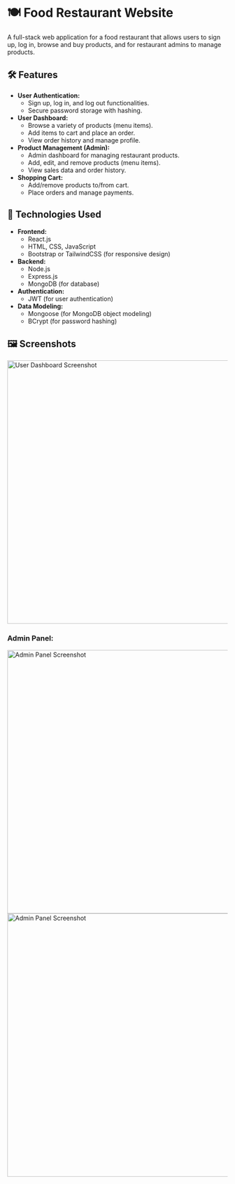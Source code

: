 <h1>🍽️ Food Restaurant Website</h1>
<p>A full-stack web application for a food restaurant that allows users to sign up, log in, browse and buy products, and for restaurant admins to manage products.</p>

<h2>🛠️ Features</h2>
<ul>
    <li><strong>User Authentication:</strong>
        <ul>
            <li>Sign up, log in, and log out functionalities.</li>
            <li>Secure password storage with hashing.</li>
        </ul>
    </li>
    <li><strong>User Dashboard:</strong>
        <ul>
            <li>Browse a variety of products (menu items).</li>
            <li>Add items to cart and place an order.</li>
            <li>View order history and manage profile.</li>
        </ul>
    </li>
    <li><strong>Product Management (Admin):</strong>
        <ul>
            <li>Admin dashboard for managing restaurant products.</li>
            <li>Add, edit, and remove products (menu items).</li>
            <li>View sales data and order history.</li>
        </ul>
    </li>
    <li><strong>Shopping Cart:</strong>
        <ul>
            <li>Add/remove products to/from cart.</li>
            <li>Place orders and manage payments.</li>
        </ul>
    </li>
</ul>

<h2>🚀 Technologies Used</h2>
<ul>
    <li><strong>Frontend:</strong>
        <ul>
            <li>React.js</li>
            <li>HTML, CSS, JavaScript</li>
            <li>Bootstrap or TailwindCSS (for responsive design)</li>
        </ul>
    </li>
    <li><strong>Backend:</strong>
        <ul>
            <li>Node.js</li>
            <li>Express.js</li>
            <li>MongoDB (for database)</li>
        </ul>
    </li>
    <li><strong>Authentication:</strong>
        <ul>
            <li>JWT (for user authentication)</li>
        </ul>
    </li>
    <li><strong>Data Modeling:</strong>
        <ul>
            <li>Mongoose (for MongoDB object modeling)</li>
            <li>BCrypt (for password hashing)</li>
        </ul>
    </li>
</ul>

<h2>🖼️ Screenshots</h2>

<img src="https://i.ibb.co/4JnVcMq/Screenshot-2024-04-28-132325.png" alt="User Dashboard Screenshot" width="600">
<h3>Admin Panel:</h3>
<img src="https://i.ibb.co/3MpjvSN/Screenshot-2024-04-28-145054.png" alt="Admin Panel Screenshot" width="600">
<img src="https://i.ibb.co/HK7kFwJ/Screenshot-2024-04-28-145258.png" alt="Admin Panel Screenshot" width="600">

